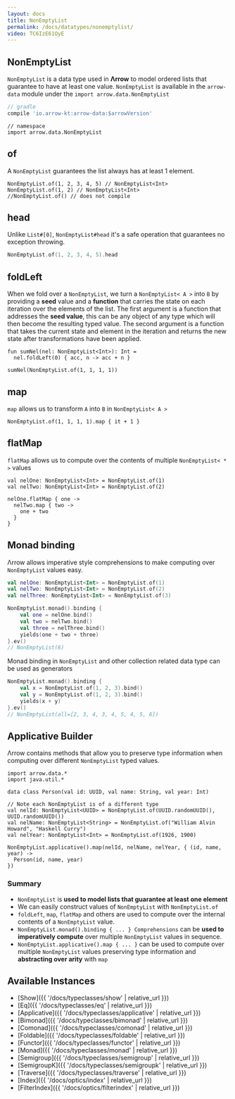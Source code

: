 ```yaml
---
layout: docs
title: NonEmptyList
permalink: /docs/datatypes/nonemptylist/
video: TC6IzE61OyE
---
```


## NonEmptyList

`NonEmptyList` is a data type used in __Λrrow__ to model ordered lists that guarantee to have at least one value.
`NonEmptyList` is available in the `arrow-data` module under the `import arrow.data.NonEmptyList`

```groovy
// gradle
compile 'io.arrow-kt:arrow-data:$arrowVersion'
```

```kotlin:ank
// namespace
import arrow.data.NonEmptyList
```

## of

A `NonEmptyList` guarantees the list always has at least 1 element.

```kotlin:ank:silent
NonEmptyList.of(1, 2, 3, 4, 5) // NonEmptyList<Int>
NonEmptyList.of(1, 2) // NonEmptyList<Int>
//NonEmptyList.of() // does not compile
```

## head

Unlike `List#[0]`, `NonEmptyList#head` it's a safe operation that guarantees no exception throwing.

```kotlin
NonEmptyList.of(1, 2, 3, 4, 5).head
```

## foldLeft

When we fold over a `NonEmptyList`, we turn a `NonEmptyList< A >` into `B` by providing a __seed__ value and a __function__ that carries the state on each iteration over the elements of the list.
The first argument is a function that addresses the __seed value__, this can be any object of any type which will then become the resulting typed value.
The second argument is a function that takes the current state and element in the iteration and returns the new state after transformations have been applied.

```kotlin:ank
fun sumNel(nel: NonEmptyList<Int>): Int =
  nel.foldLeft(0) { acc, n -> acc + n }

sumNel(NonEmptyList.of(1, 1, 1, 1))
```

## map

`map` allows us to transform `A` into `B` in `NonEmptyList< A >`

```kotlin:ank
NonEmptyList.of(1, 1, 1, 1).map { it + 1 }
```

## flatMap

`flatMap` allows us to compute over the contents of multiple `NonEmptyList< * >` values

```kotlin:ank
val nelOne: NonEmptyList<Int> = NonEmptyList.of(1)
val nelTwo: NonEmptyList<Int> = NonEmptyList.of(2)

nelOne.flatMap { one ->
  nelTwo.map { two ->
    one + two
  }
}
```

## Monad binding

Λrrow allows imperative style comprehensions to make computing over `NonEmptyList` values easy.

```kotlin
val nelOne: NonEmptyList<Int> = NonEmptyList.of(1)
val nelTwo: NonEmptyList<Int> = NonEmptyList.of(2)
val nelThree: NonEmptyList<Int> = NonEmptyList.of(3)

NonEmptyList.monad().binding {
    val one = nelOne.bind()
    val two = nelTwo.bind()
    val three = nelThree.bind()
    yields(one + two + three)
}.ev()
// NonEmptyList(6)
```

Monad binding in `NonEmptyList` and other collection related data type can be used as generators

```kotlin
NonEmptyList.monad().binding {
    val x = NonEmptyList.of(1, 2, 3).bind()
    val y = NonEmptyList.of(1, 2, 3).bind()
    yields(x + y)
}.ev()
// NonEmptyList(all=[2, 3, 4, 3, 4, 5, 4, 5, 6])
```

## Applicative Builder

Λrrow contains methods that allow you to preserve type information when computing over different `NonEmptyList` typed values.

```kotlin:ank
import arrow.data.*
import java.util.*

data class Person(val id: UUID, val name: String, val year: Int)

// Note each NonEmptyList is of a different type
val nelId: NonEmptyList<UUID> = NonEmptyList.of(UUID.randomUUID(), UUID.randomUUID())
val nelName: NonEmptyList<String> = NonEmptyList.of("William Alvin Howard", "Haskell Curry")
val nelYear: NonEmptyList<Int> = NonEmptyList.of(1926, 1900)

NonEmptyList.applicative().map(nelId, nelName, nelYear, { (id, name, year) ->
  Person(id, name, year)
})
```

### Summary

- `NonEmptyList` is __used to model lists that guarantee at least one element__
- We can easily construct values of `NonEmptyList` with `NonEmptyList.of`
- `foldLeft`, `map`, `flatMap` and others are used to compute over the internal contents of a `NonEmptyList` value.
- `NonEmptyList.monad().binding { ... } Comprehensions` can be __used to imperatively compute__ over multiple `NonEmptyList` values in sequence.
- `NonEmptyList.applicative().map { ... }` can be used to compute over multiple `NonEmptyList` values preserving type information and __abstracting over arity__ with `map`

## Available Instances

* [Show]({{ '/docs/typeclasses/show' | relative_url }})
* [Eq]({{ '/docs/typeclasses/eq' | relative_url }})
* [Applicative]({{ '/docs/typeclasses/applicative' | relative_url }})
* [Bimonad]({{ '/docs/typeclasses/bimonad' | relative_url }})
* [Comonad]({{ '/docs/typeclasses/comonad' | relative_url }})
* [Foldable]({{ '/docs/typeclasses/foldable' | relative_url }})
* [Functor]({{ '/docs/typeclasses/functor' | relative_url }})
* [Monad]({{ '/docs/typeclasses/monad' | relative_url }})
* [Semigroup]({{ '/docs/typeclasses/semigroup' | relative_url }})
* [SemigroupK]({{ '/docs/typeclasses/semigroupk' | relative_url }})
* [Traverse]({{ '/docs/typeclasses/traverse' | relative_url }})
* [Index]({{ '/docs/optics/index' | relative_url }})
* [FilterIndex]({{ '/docs/optics/filterindex' | relative_url }})
